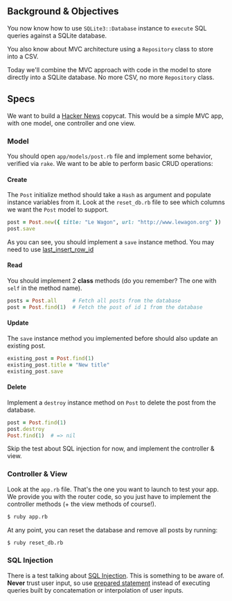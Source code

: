 ## Background & Objectives

You now know how to use `SQLite3::Database` instance to `execute` SQL queries
against a SQLite database.

You also know about MVC architecture using a `Repository` class to store
into a CSV.

Today we'll combine the MVC approach with code in the model to store
directly into a SQLite database. No more CSV, no more `Repository` class.

## Specs

We want to build a [Hacker News](https://news.ycombinator.com) copycat. This
would be a simple MVC app, with one model, one controller and one view.

### Model

You should open `app/models/post.rb` file and implement some behavior,
verified via `rake`. We want to be able to perform basic CRUD operations:

#### Create

The `Post` initialize method should take a `Hash` as argument and populate
instance variables from it. Look at the `reset_db.rb` file to see which
columns we want the `Post` model to support.

```ruby
post = Post.new({ title: "Le Wagon", url: "http://www.lewagon.org" })
post.save
```

As you can see, you should implement a `save` instance method. You may
need to use [last_insert_row_id](http://www.rubydoc.info/github/luislavena/sqlite3-ruby/SQLite3/Database:last_insert_row_id)

#### Read

You should implement 2 **class** methods (do you remember? The one with `self` in
the method name).

```ruby
posts = Post.all     # Fetch all posts from the database
post = Post.find(1)  # Fetch the post of id 1 from the database
```

#### Update

The `save` instance method you implemented before should also update an existing post.

```ruby
existing_post = Post.find(1)
existing_post.title = "New title"
existing_post.save
```

#### Delete

Implement a `destroy` instance method on `Post` to delete the post from the database.

```ruby
post = Post.find(1)
post.destroy
Post.find(1)  # => nil
```

Skip the test about SQL injection for now, and implement the controller & view.

### Controller & View

Look at the `app.rb` file. That's the one you want to launch to test your app.
We provide you with the router code, so you just have to implement the controller
methods (+ the view methods of course!).

```bash
$ ruby app.rb
```

At any point, you can reset the database and remove all posts by running:

```bash
$ ruby reset_db.rb
```

### SQL Injection

There is a test talking about [SQL Injection](http://en.wikipedia.org/wiki/SQL_injection).
This is something to be aware of. **Never** trust user input, so use
[prepared statement](http://zetcode.com/db/sqliteruby/bind/) instead of executing queries
built by concatemation or interpolation of user inputs.


